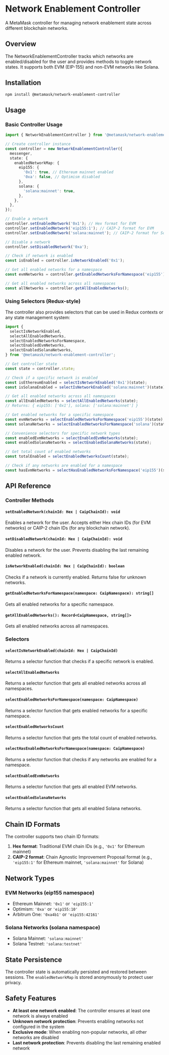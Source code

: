 # Network Enablement Controller

A MetaMask controller for managing network enablement state across different blockchain networks.

## Overview

The NetworkEnablementController tracks which networks are enabled/disabled for the user and provides methods to toggle network states. It supports both EVM (EIP-155) and non-EVM networks like Solana.

## Installation

```bash
npm install @metamask/network-enablement-controller
```

## Usage

### Basic Controller Usage

```typescript
import { NetworkEnablementController } from '@metamask/network-enablement-controller';

// Create controller instance
const controller = new NetworkEnablementController({
  messenger,
  state: {
    enabledNetworkMap: {
      eip155: {
        '0x1': true, // Ethereum mainnet enabled
        '0xa': false, // Optimism disabled
      },
      solana: {
        'solana:mainnet': true,
      },
    },
  },
});

// Enable a network
controller.setEnabledNetwork('0x1'); // Hex format for EVM
controller.setEnabledNetwork('eip155:1'); // CAIP-2 format for EVM
controller.setEnabledNetwork('solana:mainnet'); // CAIP-2 format for Solana

// Disable a network
controller.setDisabledNetwork('0xa');

// Check if network is enabled
const isEnabled = controller.isNetworkEnabled('0x1');

// Get all enabled networks for a namespace
const evmNetworks = controller.getEnabledNetworksForNamespace('eip155');

// Get all enabled networks across all namespaces
const allNetworks = controller.getAllEnabledNetworks();
```

### Using Selectors (Redux-style)

The controller also provides selectors that can be used in Redux contexts or any state management system:

```typescript
import {
  selectIsNetworkEnabled,
  selectAllEnabledNetworks,
  selectEnabledNetworksForNamespace,
  selectEnabledEvmNetworks,
  selectEnabledSolanaNetworks,
} from '@metamask/network-enablement-controller';

// Get controller state
const state = controller.state;

// Check if a specific network is enabled
const isEthereumEnabled = selectIsNetworkEnabled('0x1')(state);
const isSolanaEnabled = selectIsNetworkEnabled('solana:mainnet')(state);

// Get all enabled networks across all namespaces
const allEnabledNetworks = selectAllEnabledNetworks(state);
// Returns: { eip155: ['0x1'], solana: ['solana:mainnet'] }

// Get enabled networks for a specific namespace
const evmNetworks = selectEnabledNetworksForNamespace('eip155')(state);
const solanaNetworks = selectEnabledNetworksForNamespace('solana')(state);

// Convenience selectors for specific network types
const enabledEvmNetworks = selectEnabledEvmNetworks(state);
const enabledSolanaNetworks = selectEnabledSolanaNetworks(state);

// Get total count of enabled networks
const totalEnabled = selectEnabledNetworksCount(state);

// Check if any networks are enabled for a namespace
const hasEvmNetworks = selectHasEnabledNetworksForNamespace('eip155')(state);
```

## API Reference

### Controller Methods

#### `setEnabledNetwork(chainId: Hex | CaipChainId): void`

Enables a network for the user. Accepts either Hex chain IDs (for EVM networks) or CAIP-2 chain IDs (for any blockchain network).

#### `setDisabledNetwork(chainId: Hex | CaipChainId): void`

Disables a network for the user. Prevents disabling the last remaining enabled network.

#### `isNetworkEnabled(chainId: Hex | CaipChainId): boolean`

Checks if a network is currently enabled. Returns false for unknown networks.

#### `getEnabledNetworksForNamespace(namespace: CaipNamespace): string[]`

Gets all enabled networks for a specific namespace.

#### `getAllEnabledNetworks(): Record<CaipNamespace, string[]>`

Gets all enabled networks across all namespaces.

### Selectors

#### `selectIsNetworkEnabled(chainId: Hex | CaipChainId)`

Returns a selector function that checks if a specific network is enabled.

#### `selectAllEnabledNetworks`

Returns a selector function that gets all enabled networks across all namespaces.

#### `selectEnabledNetworksForNamespace(namespace: CaipNamespace)`

Returns a selector function that gets enabled networks for a specific namespace.

#### `selectEnabledNetworksCount`

Returns a selector function that gets the total count of enabled networks.

#### `selectHasEnabledNetworksForNamespace(namespace: CaipNamespace)`

Returns a selector function that checks if any networks are enabled for a namespace.

#### `selectEnabledEvmNetworks`

Returns a selector function that gets all enabled EVM networks.

#### `selectEnabledSolanaNetworks`

Returns a selector function that gets all enabled Solana networks.

## Chain ID Formats

The controller supports two chain ID formats:

1. **Hex format**: Traditional EVM chain IDs (e.g., `'0x1'` for Ethereum mainnet)
2. **CAIP-2 format**: Chain Agnostic Improvement Proposal format (e.g., `'eip155:1'` for Ethereum mainnet, `'solana:mainnet'` for Solana)

## Network Types

### EVM Networks (eip155 namespace)

- Ethereum Mainnet: `'0x1'` or `'eip155:1'`
- Optimism: `'0xa'` or `'eip155:10'`
- Arbitrum One: `'0xa4b1'` or `'eip155:42161'`

### Solana Networks (solana namespace)

- Solana Mainnet: `'solana:mainnet'`
- Solana Testnet: `'solana:testnet'`

## State Persistence

The controller state is automatically persisted and restored between sessions. The `enabledNetworkMap` is stored anonymously to protect user privacy.

## Safety Features

- **At least one network enabled**: The controller ensures at least one network is always enabled
- **Unknown network protection**: Prevents enabling networks not configured in the system
- **Exclusive mode**: When enabling non-popular networks, all other networks are disabled
- **Last network protection**: Prevents disabling the last remaining enabled network
